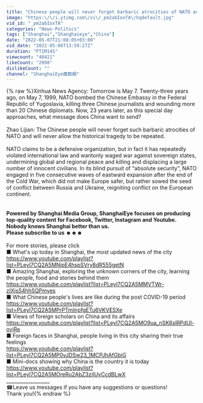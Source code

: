 ```yaml
---
title: "Chinese people will never forget barbaric atrocities of NATO and will never allow it to be repeated"
image: "https:\/\/i.ytimg.com\/vi\/_pm2abIoxTA\/hqdefault.jpg"
vid_id: "_pm2abIoxTA"
categories: "News-Politics"
tags: ["Shanghai","Shanghaieye","China"]
date: "2022-05-07T21:08:05+03:00"
vid_date: "2022-05-06T13:50:27Z"
duration: "PT1M14S"
viewcount: "40421"
likeCount: "2998"
dislikeCount: ""
channel: "ShanghaiEye魔都眼"
---
```

{% raw %}Xinhua News Agency: Tomorrow is May 7. Twenty-three years ago, on May 7, 1999, NATO bombed the Chinese Embassy in the Federal Republic of Yugoslavia, killing three Chinese journalists and wounding more than 20 Chinese diplomats. Now, 23 years later, as this special day approaches, what message does China want to send?<br /><br />Zhao Lijian: The Chinese people will never forget such barbaric atrocities of NATO and will never allow the historical tragedy to be repeated.<br /><br />NATO claims to be a defensive organization, but in fact it has repeatedly violated international law and wantonly waged war against sovereign states, undermining global and regional peace and killing and displacing a large number of innocent civilians. In its blind pursuit of “absolute security”, NATO engaged in five consecutive waves of eastward expansion after the end of the Cold War, which did not make Europe safer, but rather sowed the seed of conflict between Russia and Ukraine, reigniting conflict on the European continent.<br /><br />__________________<br />Powered by Shanghai Media Group, ShanghaiEye focuses on producing top-quality content for Facebook, Twitter, Instagram and Youtube.<br />Nobody knows Shanghai better than us.<br />Please subscribe to us  ☻☻☻<br />__________________<br />For more stories, please click <br />■ What's up today in Shanghai, the most updated news of the city<br /><a rel="nofollow" target="blank" href="https://www.youtube.com/playlist?list=PLeyl7CQ2A5MNjpE4hspSVry8dR555getN">https://www.youtube.com/playlist?list=PLeyl7CQ2A5MNjpE4hspSVry8dR555getN</a><br />■ Amazing Shanghai, exploring the unknown corners of the city,  learning the people, food and stories behind them<br /><a rel="nofollow" target="blank" href="https://www.youtube.com/playlist?list=PLeyl7CQ2A5MMVTWr-zIXjsS4hhSQPmyes">https://www.youtube.com/playlist?list=PLeyl7CQ2A5MMVTWr-zIXjsS4hhSQPmyes</a><br />■ What Chinese people's lives are like during the post COVID-19 period<br /><a rel="nofollow" target="blank" href="https://www.youtube.com/playlist?list=PLeyl7CQ2A5MPrPTmIirpfgETu6VKVESXe">https://www.youtube.com/playlist?list=PLeyl7CQ2A5MPrPTmIirpfgETu6VKVESXe</a><br />■ Views of foreign scholars on China and its affairs<br /><a rel="nofollow" target="blank" href="https://www.youtube.com/playlist?list=PLeyl7CQ2A5MO9ua_nSK6slRPdUl-ovjRe">https://www.youtube.com/playlist?list=PLeyl7CQ2A5MO9ua_nSK6slRPdUl-ovjRe</a><br />■ Foreign faces in Shanghai, people living in this city sharing their true feelings<br /><a rel="nofollow" target="blank" href="https://www.youtube.com/playlist?list=PLeyl7CQ2A5MP0vJDSw23_1MCPJhAfGbiG">https://www.youtube.com/playlist?list=PLeyl7CQ2A5MP0vJDSw23_1MCPJhAfGbiG</a><br />■ Mini-docs showing why China is the country it is today <br /><a rel="nofollow" target="blank" href="https://www.youtube.com/playlist?list=PLeyl7CQ2A5MOreRu2AbZ3ziIUyCcdBLwX">https://www.youtube.com/playlist?list=PLeyl7CQ2A5MOreRu2AbZ3ziIUyCcdBLwX</a><br />__________________<br />☎Leave us messages if you have any suggestions or questions!<br />Thank you!{% endraw %}
